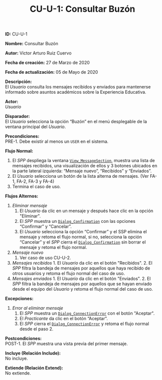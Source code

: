 ﻿--- 
layout: page 
title: "CU-U-1: Consultar Buzón" 
permalink: /design-specification/uc-descriptions/user/cu-u-1/ 
hide_hero: true 
---

**ID:** CU-U-1  

**Nombre:** Consultar Buzón  

**Autor:** Victor Arturo Ruiz Cuervo  

**Fecha de creación:** 27 de Marzo de 2020  

**Fecha de actualización:** 05 de Mayo de 2020  

**Descripción:**  
El *Usuario* consulta los mensajes recibidos y enviados para mantenerse informado sobre asuntos académicos sobre la Experiencia Educativa.   

**Actor:**  
*Usuario*  

**Disparador:**  
El *Usuario* selecciona la opción “Buzón” en el menú desplegable de la ventana principal del *Usuario*.   

**Precondiciones:**  
PRE-1. Debe existir al menos un `USER` en el sistema.   

**Flujo Normal:**  
1.	El *SPP* despliega la ventana [`View_MessageSection`][VMSE], muestra una lista de mensajes recibidos, una visualización de ellos y 3 botones ubicados en la parte lateral izquierda: “Mensaje nuevo”, “Recibidos” y “Enviados”.
2.	El *Usuario* selecciona un botón de la lista alterna de mensajes. (Ver FA-1, FA-2, FA-3 y FA-4) 
3.	Termina el caso de uso.

**Flujos Alternos:**  
  1. *Eliminar mensaje*
	  1.	El *Usuario* da clic en un mensaje y después hace clic en la opción "Eliminar".
	  2.	El *SPP* muestra un [`Dialog_Confirmation`][DLCO] con las opciones “Confirmar” y “Cancelar”. 
	  3.	El *Usuario* selecciona la opción “Confirmar” y el SSP elimina el mensaje y retoma el flujo normal, si no, selecciona la opción “Cancelar” y el *SPP* cierra el [`Dialog_Confirmation`][DLCO] sin borrar el mensaje y retoma el flujo normal.
  2. *Mensaje nuevo*
	  1.	Ver caso de uso CU-U-2.
  3.	*Mensajes recibidos*
	  1.	El *Usuario* da clic en el botón "Recibidos".
	  2.	El *SPP* filtra la bandeja de mensajes por aquellos que haya recibido de otros usuarios y retoma el flujo normal del caso de uso.
  4.	*Mensajes enviados*
	  1.	El *Usuario* da clic en el botón "Enviados".
	  2.	El *SPP* filtra la bandeja de mensajes por aquellos que se hayan enviado desde el equipo del *Usuario* y retoma el flujo normal del caso de uso.

**Excepciones:**  
   1. *Error al eliminar mensaje*
	   1.	El *SPP* muestra un [`Dialog_ConnectionError`][DLCE] con el botón "Aceptar". 
	   2.	El *Practicante* da clic en el botón “Aceptar".
	   3.	El *SPP* cierra el [`Dialog_ConnectionError`][DLCE] y retoma el flujo normal desde el paso 2.

**Postcondiciones:**  
POST-1. El *SPP* muestra una vista previa del primer mensaje.  

**Incluye (Relación Include):**  
No incluye.  

**Extiende (Relación Extend):**  
No extiende.  

[VMSE]: https://raw.githubusercontent.com/Phalord/PracticasProfesionales/gh-pages/assets/imgs/prototypes/generals/View_MessageSection.png "`View_MessageSection` Prototype"
[DLCO]: https://raw.githubusercontent.com/Phalord/PracticasProfesionales/gh-pages/assets/imgs/prototypes/generals/Dialog_Confirmation.png "`Dialog_Confirmation` Prototype"
[DLCE]: https://raw.githubusercontent.com/Phalord/PracticasProfesionales/gh-pages/assets/imgs/prototypes/generals/Dialog_ConnectionError.png "`Dialog_ConnectionError` Prototype"